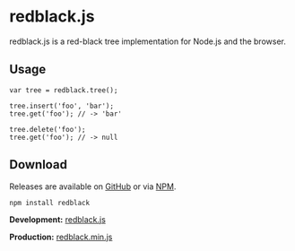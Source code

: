 redblack.js
===========

redblack.js is a red-black tree implementation for Node.js and the browser.

Usage
-----

    var tree = redblack.tree();
    
    tree.insert('foo', 'bar');
    tree.get('foo'); // -> 'bar'
    
    tree.delete('foo');
    tree.get('foo'); // -> null

Download
--------

Releases are available on [GitHub](https://github.com/scttnlsn/redblack.js/downloads)
or via [NPM](http://search.npmjs.org/#/redblack).

    npm install redblack

**Development:** [redblack.js](https://raw.github.com/scttnlsn/redblack.js/master/redblack.js)

**Production:**  [redblack.min.js](https://raw.github.com/scttnlsn/redblack.js/master/redblack.min.js)